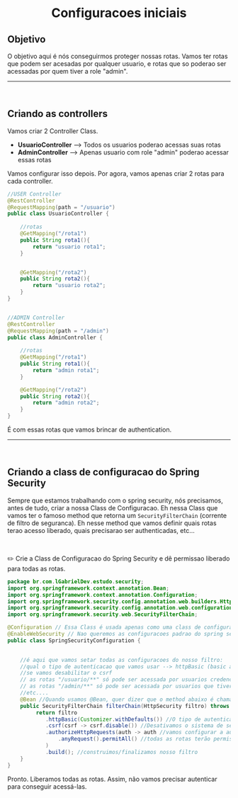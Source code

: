 <h1 align="center">
    <span>Configuracoes iniciais</span>
</h1>

## Objetivo

O objetivo aqui é nós conseguirmos proteger nossas rotas. Vamos ter rotas que podem ser acesadas por qualquer usuario, e rotas que so poderao ser acessadas por quem tiver a role "admin".

<hr>
<br>

## Criando as controllers
Vamos criar 2 Controller Class.

- **UsuarioController** --> Todos os usuarios poderao acessas suas rotas
- **AdminController** --> Apenas usuario com role "admin" poderao acessar essas rotas

Vamos configurar isso depois. Por agora, vamos apenas criar 2 rotas para cada controller.

```java
//USER Controller
@RestController
@RequestMapping(path = "/usuario")
public class UsuarioController {
    
    //rotas
    @GetMapping("/rota1")
    public String rota1(){
        return "usuario rota1";
    }


    @GetMapping("/rota2")
    public String rota2(){
        return "usuario rota2";
    }
}


//ADMIN Controller
@RestController
@RequestMapping(path = "/admin")
public class AdminController {
    
    //rotas
    @GetMapping("/rota1")
    public String rota1(){
        return "admin rota1";
    }

    @GetMapping("/rota2")
    public String rota2(){
        return "admin rota2";
    } 
}
```

É com essas rotas que vamos brincar de authentication.

<hr>
<br>

## Criando a class de configuracao do Spring Security
Sempre que estamos trabalhando com o spring security, nós precisamos, antes de tudo, criar a nossa Class de Configuracao. Eh nessa Class que vamos ter o famoso method que retorna um `SecurityFilterChain` (corrente de filtro de seguranca). Eh nesse method que vamos definir quais rotas terao acesso liberado, quais precisarao ser authenticadas, etc...

<br>

✏️ Crie a Class de Configuracao do Spring Security e dê permissao liberado para todas as rotas.

```java
package br.com.lGabrielDev.estudo.security;
import org.springframework.context.annotation.Bean;
import org.springframework.context.annotation.Configuration;
import org.springframework.security.config.annotation.web.builders.HttpSecurity;
import org.springframework.security.config.annotation.web.configuration.EnableWebSecurity;
import org.springframework.security.web.SecurityFilterChain;

@Configuration // Essa Class é usada apenas como uma class de configuracao
@EnableWebSecurity // Nao queremos as configuracoes padrao do spring security, nos vamos configurar tudo na mao
public class SpringSecurityConfiguration {
    

    //é aqui que vamos setar todas as configuracoes do nosso filtro:
    //qual o tipo de autenticacao que vamos usar --> httpBasic (basic auth)
    //se vamos desabilitar o csrf
    // as rotas "/usuario/**" só pode ser acessada por usuarios credenciados
    // as rotas "/admin/**" só pode ser acessada por usuarios que tiverem a role/cargo "ADMIN_FODA_PICA"
    //etc....
    @Bean //Quando usamos @Bean, quer dizer que o method abaixo é chamado sempre que a aplicacao inicia. Ou seja, essas configuracoes de restricao serão aplicadas sempre que rodamos a aplicacao.
    public SecurityFilterChain filterChain(HttpSecurity filtro) throws Exception{ 
         return filtro
            .httpBasic(Customizer.withDefaults()) //O tipo de autenticacao que vamos usar será o "basic auth"
            .csrf(csrf -> csrf.disable()) //Desativamos o sistema de seguranca csrf, para acoes sensiveis (deletar/alterar um registro)
            .authorizeHttpRequests(auth -> auth //vamos configurar a autorizacao das seguintes rotas
                .anyRequest().permitAll() //todas as rotas terão permissao total. Nao precisamos autenticar.
            )
            .build(); //construimos/finalizamos nosso filtro
    }
}
```

Pronto. Liberamos todas as rotas. Assim, não vamos precisar autenticar para conseguir acessá-las.
